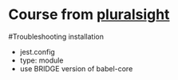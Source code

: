# Course from [pluralsight](https://www.pluralsight.com/courses/vue-components-jest-testing)

#Troubleshooting installation

- jest.config
- type: module
- use BRIDGE version of babel-core

